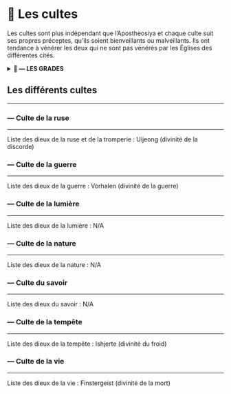 # 🙏 Les cultes

Les cultes sont plus indépendant que l’Apostheosiya et chaque culte suit ses propres préceptes, qu’ils soient bienveillants ou malveillants. Ils ont tendance à vénérer les deux qui ne sont pas vénérés par les Églises des différentes cités.

<details>

<summary><strong>👤 — LES GRADES</strong></summary>

#### **— LE SIEGE**

Constitué de cinq personnes, le Siège est la tête pensante de chaque culte. Ils disposent de toutes les connaissances possibles sur leur histoire et choisissent lesquelles ils partagent aux rangs inférieurs.

#### **— ARCHICLERCS·ESSES**

Ils sont le liens direct entre les membres et le Siège et sont les seuls qui ont plus avoir l’occasion de les rencontrer. Il y a en général un·e archiclerc·esse par cité mère et sert de référence aux membres qui voyagent où qui sont actifs dans les cités.

#### **— MAÎTRES**

Ce sont eux qui gèrent les différents lieux de cultes trouvables un peu partout dans les différentes régions. Ils ne disposent pas d’énormément de pouvoirs mais sont généralement les références directes des membres car ils sont beaucoup plus facile à trouver et contacter que des Archiclercs·esses.

#### **— MEMBRES**

Niveau le plus bas de la hiérarchie, ce sont simplement les partisans du culte. Ils ne sont qu’exécutant des ordres venant de plus haut.

</details>

## Les différents cultes

***

### **—** Culte de la ruse

***

Liste des dieux de la ruse et de la tromperie : Uijeong (divinité de la discorde)

### **—** Culte de la guerre

***

Liste des dieux de la guerre : Vorhalen (divinité de la guerre)

### **—** Culte de la lumière

***

Liste des dieux de la lumière : N/A

### **—** Culte de la nature

***

Liste des dieux de la nature : N/A

### **—** Culte du savoir

***

Liste des dieux du savoir : N/A

### **—** Culte de la tempête

***

Liste des dieux de la tempête : Ishjerte (divinité du froid)

### **—** Culte de la vie

***

Liste des dieux de la vie : Finstergeist (divinité de la mort)
